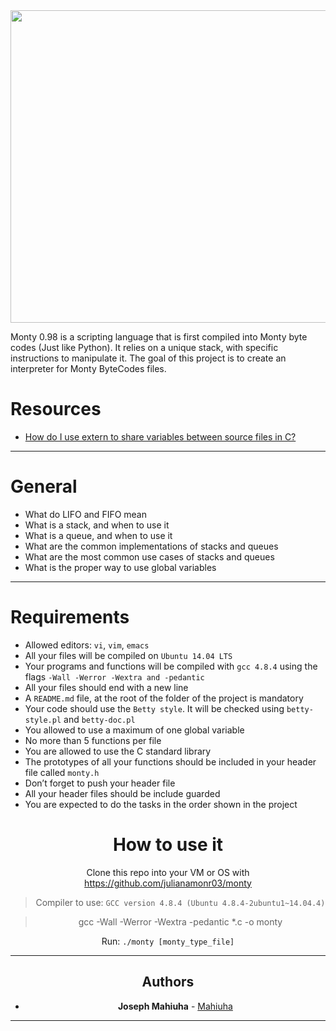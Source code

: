 <div align="center"><img src="images/monty.gif" width="800" height="500"/>

<div align="left">

Monty 0.98 is a scripting language that is first compiled into Monty byte codes (Just like Python). It relies on a unique stack, with specific instructions to manipulate it. The goal of this project is to create an interpreter for Monty ByteCodes files.


# Resources

- [How do I use extern to share variables between source files in C?](https://stackoverflow.com/questions/1433204/how-do-i-use-extern-to-share-variables-between-source-files)

-----
# General

* What do LIFO and FIFO mean
* What is a stack, and when to use it
* What is a queue, and when to use it
* What are the common implementations of stacks and queues
* What are the most common use cases of stacks and queues
* What is the proper way to use global variables

-----

# Requirements


* Allowed editors: `vi`, `vim`, `emacs`
* All your files will be compiled on `Ubuntu 14.04 LTS`
* Your programs and functions will be compiled with `gcc 4.8.4` using the flags `-Wall -Werror -Wextra and -pedantic`
* All your files should end with a new line
* A `README.md` file, at the root of the folder of the project is mandatory
* Your code should use the `Betty style`. It will be checked using `betty-style.pl` and `betty-doc.pl`
* You allowed to use a maximum of one global variable
* No more than 5 functions per file
* You are allowed to use the C standard library
* The prototypes of all your functions should be included in your header file called `monty.h`
* Don’t forget to push your header file
* All your header files should be include guarded
* You are expected to do the tasks in the order shown in the project

<div align="center">

# How to use it

 Clone this repo into your VM or OS with https://github.com/julianamonr03/monty

> Compiler to use: `GCC version 4.8.4 (Ubuntu 4.8.4-2ubuntu1~14.04.4)`

> gcc -Wall -Werror -Wextra -pedantic *.c -o monty

Run: `./monty [monty_type_file]`

-----

## Authors


* **Joseph Mahiuha** - [Mahiuha](https://github.com/Mahiuha)


-----

